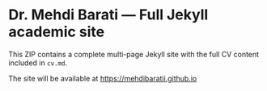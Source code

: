 # Dr. Mehdi Barati — Full Jekyll academic site

This ZIP contains a complete multi-page Jekyll site with the full CV content included in `cv.md`.

The site will be available at https://mehdibaratii.github.io
